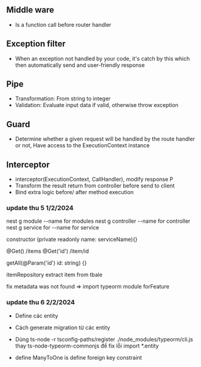 ## Middle ware
- Is a function call before router handler
## Exception filter
- When an exception not handled by your code, it's catch by this
which then automatically send and user-friendly response
## Pipe
- Transformation: From string to integer
- Validation: Evaluate input data if valid, otherwise throw exception
## Guard
- Determine whether a given request will be handled by the route handler or not,
Have access to the ExecutionContext instance
## Interceptor
- interceptor(ExecutionContext, CallHandler), modify response  P
- Transform the result return from controller before send to client
- Bind extra logic before/ after method execution 

### update thu 5 1/2/2024

nest g module --name for modules
nest g controller --name for controller
nest g service for --name for service

constructor (private readonly name: serviceName){}

@Get() /items
@Get('id') /item/id

getAll(@Param('id') id: string) {}

itemRepository extract item from tbale

fix metadata was not found => import typeorm module forFeature


### update thu 6 2/2/2024

- Define các entity
- Cách generate migration từ các entity
- Dùng ts-node -r tsconfig-paths/register ./node_modules/typeorm/cli.js thay ts-node-typeorm-commonjs
  để fix lỗi import \*.entity

- define ManyToOne is define foreign key constraint
